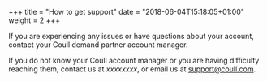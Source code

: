 +++
title = "How to get support"
date = "2018-06-04T15:18:05+01:00"
weight = 2
+++

If you are experiencing any issues or have questions about your account, contact your Coull demand partner account manager.

If you do not know your Coull account manager or you are having difficulty reaching them, contact us at *xxxxxxxx*, or email us at [support@coull.com](mailto:support@coull.com).
